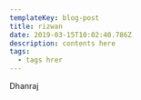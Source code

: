 ```yaml
---
templateKey: blog-post
title: rizwan
date: 2019-03-15T10:02:40.786Z
description: contents here
tags:
  - tags hrer
---
```

Dhanraj
